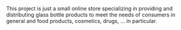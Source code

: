 This project is just a small online store specializing in providing and distributing glass bottle products to meet the needs of consumers in general and food products, cosmetics, drugs, ... in particular.